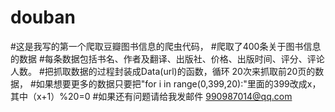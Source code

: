 # douban
#这是我写的第一个爬取豆瓣图书信息的爬虫代码，
#爬取了400条关于图书信息的数据
#每条数据包括书名、作者及翻译、出版社、价格、出版时间、评分、评论人数。
#把抓取数据的过程封装成Data(url)的函数，循环 20次来抓取前20页的数据，
#如果想要更多的数据只要把"for i in range(0,399,20):"里面的399改成x，其中（x+1）%20=0
#如果还有问题请给我发邮件   990987014@qq.com
